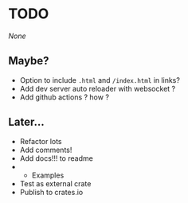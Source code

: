 # TODO

*None*

## Maybe?

- Option to include `.html` and `/index.html` in links?
- Add dev server auto reloader with websocket ?
- Add github actions ? how ?

## Later...

- Refactor lots
- Add comments!
- Add docs!!! to readme
- - Examples
- Test as external crate
- Publish to crates.io
